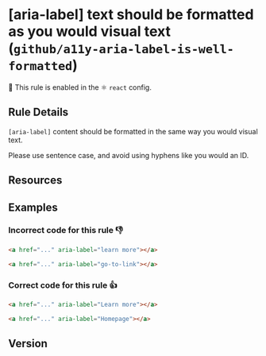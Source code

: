 # [aria-label] text should be formatted as you would visual text (`github/a11y-aria-label-is-well-formatted`)

💼 This rule is enabled in the ⚛️ `react` config.

<!-- end auto-generated rule header -->

## Rule Details

`[aria-label]` content should be formatted in the same way you would visual text.

Please use sentence case, and avoid using hyphens like you would an ID.

## Resources

## Examples

### **Incorrect** code for this rule 👎

```html
<a href="..." aria-label="learn more"></a>
```

```html
<a href="..." aria-label="go-to-link"></a>
```

### **Correct** code for this rule 👍

```html
<a href="..." aria-label="Learn more"></a>
```

```html
<a href="..." aria-label="Homepage"></a>
```

## Version
